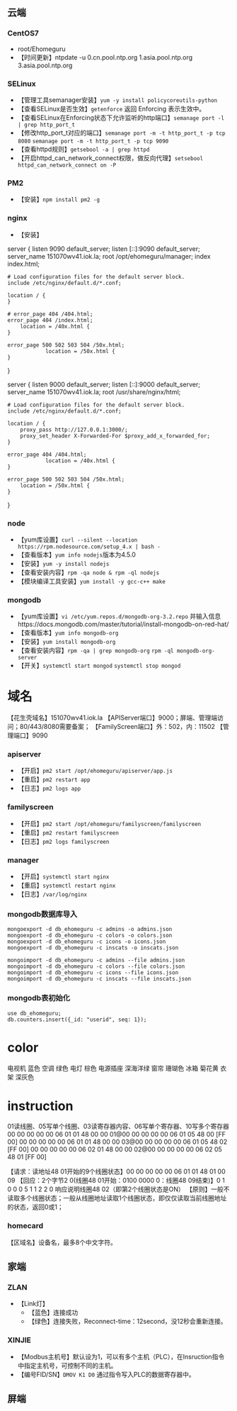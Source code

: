云端
----------------------------------------------------------------------------------------------------------------------------------
### CentOS7
- root/Ehomeguru
- 【时间更新】ntpdate -u 0.cn.pool.ntp.org 1.asia.pool.ntp.org 3.asia.pool.ntp.org

### SELinux
- 【管理工具semanager安装】`yum -y install policycoreutils-python`
- 【查看SELinux是否生效】`getenforce` 返回 Enforcing 表示生效中。
- 【查看SELinux在Enforcing状态下允许监听的http端口】`semanage port -l | grep http_port_t`
- 【修改http_port_t对应的端口】`semanage port -m -t http_port_t -p tcp 8080` `semanage port -m -t http_port_t -p tcp 9090`
- 【查看httpd规则】`getsebool -a | grep httpd`
- 【开启httpd_can_network_connect权限，做反向代理】`setsebool httpd_can_network_connect on -P`

### PM2
- 【安装】`npm install pm2 -g`

### nginx
- 【安装】

server {
    listen       9090 default_server;
    listen       [::]:9090 default_server;
    server_name  151070wv41.iok.la;
    root         /opt/ehomeguru/manager;
    index        index.html;

    # Load configuration files for the default server block.
    include /etc/nginx/default.d/*.conf;

    location / {
    }

    # error_page 404 /404.html;
    error_page 404 /index.html;
        location = /40x.html {
    }

    error_page 500 502 503 504 /50x.html;
                location = /50x.html {
    }
}

server {
    listen       9000 default_server;
    listen       [::]:9000 default_server;
    server_name  151070wv41.iok.la;
    root         /usr/share/nginx/html;

    # Load configuration files for the default server block.
    include /etc/nginx/default.d/*.conf;

    location / {
        proxy_pass http://127.0.0.1:3000/;
        proxy_set_header X-Forwarded-For $proxy_add_x_forwarded_for;
    }

    error_page 404 /404.html;
                location = /40x.html {
    }

    error_page 500 502 503 504 /50x.html;
        location = /50x.html {
    }
}

### node
- 【yum库设置】`curl --silent --location https://rpm.nodesource.com/setup_4.x | bash -`
- 【查看版本】`yum info nodejs`版本为4.5.0
- 【安装】`yum -y install nodejs`
- 【查看安装内容】`rpm -qa node & rpm -ql nodejs`
- 【模块编译工具安装】`yum install -y gcc-c++ make`

### mongodb
- 【yum库设置】`vi /etc/yum.repos.d/mongodb-org-3.2.repo` 并输入信息https://docs.mongodb.com/master/tutorial/install-mongodb-on-red-hat/
- 【查看版本】`yum info mongodb-org`
- 【安装】`yum install mongodb-org`
- 【查看安装内容】`rpm -qa | grep mongodb-org` `rpm -ql mongodb-org-server`
- 【开关】`systemctl start mongod` `systemctl stop mongod`

# 域名
【花生壳域名】151070wv41.iok.la
【APIServer端口】9000；屏端、管理端访问；80/443/8080需要备案；
【FamilyScreen端口】外：502，内：11502
【管理端口】9090

### apiserver
- 【开启】`pm2 start /opt/ehomeguru/apiserver/app.js`
- 【重启】`pm2 restart app`
- 【日志】`pm2 logs app`

### familyscreen
- 【开启】`pm2 start /opt/ehomeguru/familyscreen/familyscreen`
- 【重启】`pm2 restart familyscreen`
- 【日志】`pm2 logs familyscreen`

### manager
- 【开启】`systemctl start nginx`
- 【重启】`systemctl restart nginx`
- 【日志】`/var/log/nginx`

### mongodb数据库导入
```
mongoexport -d db_ehomeguru -c admins -o admins.json
mongoexport -d db_ehomeguru -c colors -o colors.json
mongoexport -d db_ehomeguru -c icons -o icons.json
mongoexport -d db_ehomeguru -c inscats -o inscats.json

mongoimport -d db_ehomeguru -c admins --file admins.json
mongoimport -d db_ehomeguru -c colors --file colors.json
mongoimport -d db_ehomeguru -c icons --file icons.json
mongoimport -d db_ehomeguru -c inscats --file inscats.json
```

### mongodb表初始化
```
use db_ehomeguru;
db.counters.insert({_id: "userid", seq: 1});
```

# color
电视机 蓝色
空调 绿色
电灯 棕色
电源插座 深海洋绿
窗帘 珊瑚色 
冰箱 菊花黄
衣架 深灰色

# instruction
01读线圈、05写单个线圈、03读寄存器内容、06写单个寄存器、10写多个寄存器
00 00 00 00 00 06 01 01 48 00 00 01@00 00 00 00 00 06 01 05 48 00 [FF 00]
00 00 00 00 00 06 01 01 48 00 00 03@00 00 00 00 00 06 01 05 48 02 [FF 00]
00 00 00 00 00 06 02 01 48 00 00 02@00 00 00 00 00 06 02 05 48 01 [FF 00]

【请求：读地址48 01开始的9个线圈状态】00 00 00 00 00 06 01 01 48 01 00 09
【回应：2个字节2 0(线圈48 01开始：0100 0000 0：线圈48 09结束)】0 1 0 0 0 5 1 1 2 2 0 响应说明线圈48 02（即第2个线圈状态是ON）
【原则】一般不读取多个线圈状态；一般从线圈地址读取1个线圈状态，即仅仅读取当前线圈地址的状态，返回0或1；


### homecard
【区域名】设备名，最多8个中文字符。

家端
----------------------------------------------------------------------------------------------------------------------------------
### ZLAN
- 【Link灯】
    - 【蓝色】连接成功
    - 【绿色】连接失败，Reconnect-time：12second，没12秒会重新连接。

### XINJIE
- 【Modbus主机号】默认设为1，可以有多个主机（PLC），在Insruction指令中指定主机号，可控制不同的主机。
- 【编号FID/SN】`DMOV K1 D0` 通过指令写入PLC的数据寄存器中。

屏端
----------------------------------------------------------------------------------------------------------------------------------














